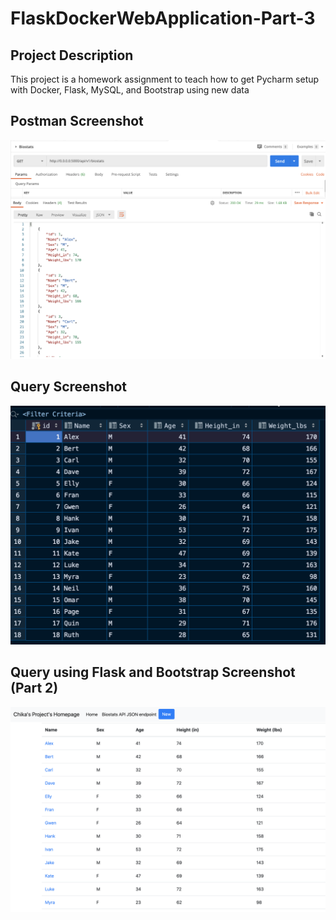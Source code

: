 # FlaskDockerWebApplication-Part-3

## Project Description
This project is a homework assignment to teach how to get Pycharm setup with Docker, Flask, MySQL, and Bootstrap using new data

## Postman Screenshot
![postman request output](screenshots/postman.png)

## Query Screenshot
![Query Data from PyCharm](screenshots/query.png)

## Query using Flask and Bootstrap Screenshot (Part 2)
![Query Data with HTML](screenshots/querybootstrap.png)
